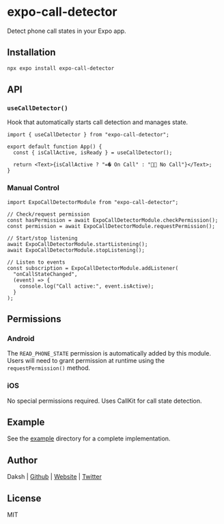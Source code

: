 # expo-call-detector

Detect phone call states in your Expo app.

## Installation

```bash
npx expo install expo-call-detector
```

## API

### `useCallDetector()`

Hook that automatically starts call detection and manages state.

```tsx
import { useCallDetector } from "expo-call-detector";

export default function App() {
  const { isCallActive, isReady } = useCallDetector();

  return <Text>{isCallActive ? "=� On Call" : " No Call"}</Text>;
}
```

### Manual Control

```tsx
import ExpoCallDetectorModule from "expo-call-detector";

// Check/request permission
const hasPermission = await ExpoCallDetectorModule.checkPermission();
const permission = await ExpoCallDetectorModule.requestPermission();

// Start/stop listening
await ExpoCallDetectorModule.startListening();
await ExpoCallDetectorModule.stopListening();

// Listen to events
const subscription = ExpoCallDetectorModule.addListener(
  "onCallStateChanged",
  (event) => {
    console.log("Call active:", event.isActive);
  }
);
```

## Permissions

### Android

The `READ_PHONE_STATE` permission is automatically added by this module. Users will need to grant permission at runtime using the `requestPermission()` method.

### iOS

No special permissions required. Uses CallKit for call state detection.

## Example

See the [example](./example) directory for a complete implementation.

## Author

Daksh | [Github](https://github.com/0xDaksh) | [Website](https://dak.sh) | [Twitter](https://twitter.com/0xDaksh)

## License

MIT
